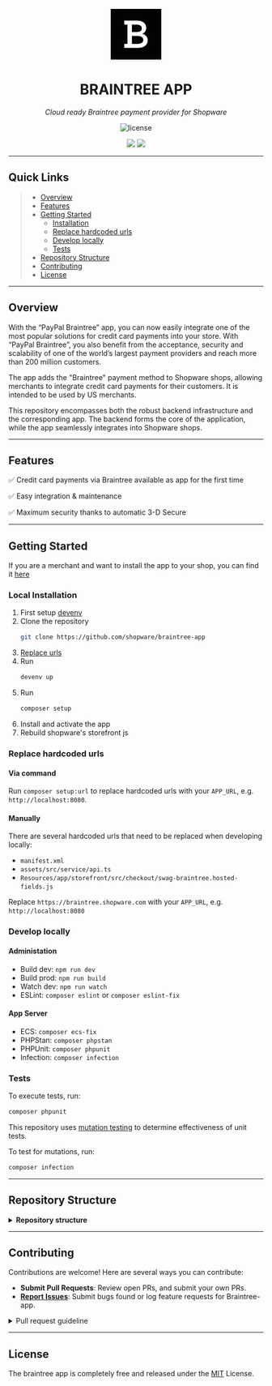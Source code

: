 <p align="center">
  <img src="https://raw.githubusercontent.com/shopware/braintree-app/trunk/assets/img/braintree-logo.webp" width="100" />
</p>
<p align="center">
    <h1 align="center">BRAINTREE APP</h1>
</p>
<p align="center">
    <em>Cloud ready Braintree payment provider for Shopware</em>
</p>
<p align="center">
        <img src="https://img.shields.io/github/license/shopware/braintree-app?style=default&color=0080ff" alt="license">
<p>
<p align="center">
        <a href="https://codecov.io/gh/shopware/braintree-app"><img src="https://codecov.io/gh/shopware/braintree-app/graph/badge.svg?token=4J4BIGPUJH"/></a>
        <a href="https://dashboard.stryker-mutator.io/reports/github.com/shopware/braintree-app/main"><img src="https://img.shields.io/endpoint?style=flat&url=https%3A%2F%2Fbadge-api.stryker-mutator.io%2Fgithub.com%2Fshopware%2Fbraintree-app%2Fmain"></a>
</p>
<hr>

##  Quick Links

> - [ Overview](#overview)
> - [ Features](#features)
> - [ Getting Started](#getting-started)
>   - [ Installation](#local-installation)
>   - [ Replace hardcoded urls](#replace-hardcoded-urls)
>   - [ Develop locally](#develop-locally)
>   - [ Tests](#tests)
> - [ Repository Structure](#repository-structure)
> - [ Contributing](#contributing)
> - [ License](#license)

---

##  Overview

With the “PayPal Braintree” app, you can now easily integrate one of the most popular solutions for credit card payments into your store. With “PayPal Braintree”, you also benefit from the acceptance, security and scalability of one of the world’s largest payment providers and reach more than 200 million customers.

The app adds the "Braintree" payment method to Shopware shops, allowing merchants to integrate credit card payments for their customers. It is intended to be used by US merchants.

This repository encompasses both the robust backend infrastructure and the corresponding app. The backend forms the core of the application, while the app seamlessly integrates into Shopware shops.

---

##  Features

:white_check_mark: Credit card payments via Braintree available as app for the first time

:white_check_mark: Easy integration & maintenance

:white_check_mark: Maximum security thanks to automatic 3-D Secure

---

##  Getting Started

If you are a merchant and want to install the app to your shop, you can find it [here](https://store.shopware.com/en/swag930601467972f/braintree-by-paypal.html)

###  Local Installation

1. First setup [devenv](https://developer.shopware.com/docs/guides/installation/devenv.html)
2. Clone the repository
   ```sh
   git clone https://github.com/shopware/braintree-app
   ```
3. [Replace urls](#replace-hardcoded-urls)
4. Run
   ```sh
   devenv up
   ```
5. Run
   ```sh
   composer setup
   ```
6. Install and activate the app
7. Rebuild shopware's storefront js

### Replace hardcoded urls

#### Via command

Run `composer setup:url` to replace hardcoded urls with your `APP_URL`, e.g. `http://localhost:8080`.

#### Manually

There are several hardcoded urls that need to be replaced when developing locally:
- `manifest.xml`
- `assets/src/service/api.ts`
- `Resources/app/storefront/src/checkout/swag-braintree.hosted-fields.js`
  
Replace `https://braintree.shopware.com` with your `APP_URL`, e.g. `http://localhost:8080`

### Develop locally

#### Administation
- Build dev: `npm run dev`
- Build prod: `npm run build`
- Watch dev: `npm run watch`
- ESLint: `composer eslint` or `composer eslint-fix`

#### App Server
- ECS: `composer ecs-fix`
- PHPStan: `composer phpstan`
- PHPUnit: `composer phpunit`
- Infection: `composer infection`

###  Tests

To execute tests, run:

```sh
composer phpunit
```

This repository uses [mutation testing](https://infection.github.io/guide/) to determine effectiveness of unit tests.

To test for mutations, run:

```sh
composer infection
```

---

##  Repository Structure

<details>
  <summary><b>Repository structure</b></summary>

```sh
└── braintree-app/
    ├── .env
    ├── .env.test
    ├── .envrc
    ├── .eslintrc.js
    ├── .github
    │   ├── dependabot.yml
    │   └── workflows
    │       ├── js.yml
    │       └── php.yml
    ├── .gitlab-ci.yml
    ├── .php-cs-fixer.dist.php
    ├── .platform
    │   ├── routes.yaml
    │   └── services.yaml
    ├── .platform.app.yaml
    ├── Resources
    │   ├── app
    │   │   └── storefront
    │   ├── snippet
    │   │   ├── braintree.de-DE.json
    │   │   └── braintree.en-GB.json
    │   └── views
    │       └── storefront
    ├── bin
    │   └── console
    ├── composer.json
    ├── config
    │   ├── bundles.php
    │   ├── packages
    │   │   ├── cache.yaml
    │   │   ├── debug.yaml
    │   │   ├── dev
    │   │   ├── doctrine.yaml
    │   │   ├── doctrine_migrations.yaml
    │   │   ├── framework.yaml
    │   │   ├── http_discovery.yaml
    │   │   ├── monolog.yaml
    │   │   ├── nelmio_cors.yaml
    │   │   ├── routing.yaml
    │   │   ├── shopware_app.yaml
    │   │   ├── twig.yaml
    │   │   ├── uid.yaml
    │   │   └── webpack_encore.yaml
    │   ├── preload.php
    │   ├── routes
    │   │   ├── framework.yaml
    │   │   ├── shopware_app.yaml
    │   │   └── web_profiler.yaml
    │   ├── routes.yaml
    │   └── services.php
    ├── devenv.nix
    ├── devenv.yaml
    ├── ecs.php
    ├── infection.json5
    ├── migrations
    │   ├── Version20230920084343AddShop.php
    │   ├── Version20231002072740AddConfig.php
    │   ├── Version20231002130113AddCurrencyMapping.php
    │   └── Version20231024121459AddTransaction.php
    ├── package-lock.json
    ├── package.json
    ├── phpstan.neon
    ├── phpunit.xml.dist
    ├── public
    │   └── index.php
    ├── src
    │   ├── Braintree
    │   │   ├── Dto
    │   │   ├── Exception
    │   │   ├── Gateway
    │   │   ├── Payment
    │   │   └── Util
    │   ├── Command
    │   │   └── SetupUrlCommand.php
    │   ├── Controller
    │   │   ├── AdminController.php
    │   │   ├── BraintreeConfigurationController.php
    │   │   ├── EntityController.php
    │   │   ├── PaymentController.php
    │   │   └── StorefrontController.php
    │   ├── Doctrine
    │   │   └── RespectfulUuidGenerator.php
    │   ├── Entity
    │   │   ├── ConfigEntity.php
    │   │   ├── Contract
    │   │   ├── CurrencyMappingEntity.php
    │   │   ├── ShopEntity.php
    │   │   └── TransactionEntity.php
    │   ├── Framework
    │   │   ├── ArgumentResolver
    │   │   ├── Exception
    │   │   ├── Request
    │   │   ├── Response
    │   │   └── Serializer
    │   ├── Kernel.php
    │   ├── Repository
    │   │   ├── AbstractRepository.php
    │   │   ├── ConfigRepository.php
    │   │   ├── CurrencyMappingRepository.php
    │   │   ├── ShopRepository.php
    │   │   └── TransactionRepository.php
    │   └── Tests
    │       ├── Contract
    │       ├── Entity.php
    │       ├── IdsCollection.php
    │       ├── Repository.php
    │       └── Serializer
    ├── templates
    │   └── admin-sdk.html.twig
    ├── tsconfig.json
    └── webpack.config.js
```
</details>

---

##  Contributing

Contributions are welcome! Here are several ways you can contribute:

- **Submit Pull Requests**: Review open PRs, and submit your own PRs.
- **[Report Issues](https://github/shopware/braintree-app/issues)**: Submit bugs found or log feature requests for Braintree-app.

<details closed>
    <summary>Pull request guideline</summary>

1. **Fork the Repository**: Start by forking the project repository to your GitHub account.
2. **Clone Locally**: Clone the forked repository to your local machine using a Git client.
   ```sh
   git clone https://github.com/shopware/braintree-app
   ```
3. **Create a New Branch**: Always work on a new branch, giving it a descriptive name.
   ```sh
   git checkout -b new-feature-x
   ```
4. **Make Your Changes**: Develop and test your changes locally.
5. **Commit Your Changes**: Commit with a clear message describing your updates.
   ```sh
   git commit -m 'Implemented new feature x.'
   ```
6. **Push to GitHub**: Push the changes to your forked repository.
   ```sh
   git push origin new-feature-x
   ```
7. **Submit a Pull Request**: Create a PR against the original project repository. Clearly describe the changes and their motivations.

Once your PR is reviewed and approved, it will be merged into the trunk branch.

</details>

---

##  License

The braintree app is completely free and released under the [MIT](https://github.com/shopware/braintree-app/blob/trunk/LICENSE) License.
